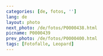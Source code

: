 ```yaml
---
categories: [de, fotos, '']
lang: de
layout: photo
next_photo: /de/fotos/P0000438.html
picname: P0000439
prev_photo: /de/fotos/P0000400.html
tags: [Fotofalle, Leopard]
---
```

